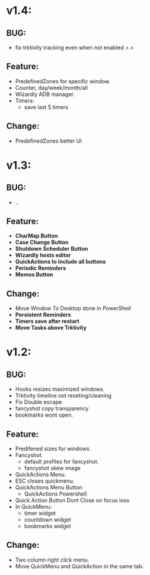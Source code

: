 # v1.4:

## BUG:
- fix trktivity tracking even when not enabled >.<
## Feature:
- PredefinedZones for specific window.
- Counter, day/week/month/all
- Wizardly ADB manager.
- Timers:
    - save last 5 timers
## Change:
- PredefinedZones better UI


# v1.3:

## BUG:
- ..

## Feature:
- __CharMap Button__
- __Case Change Button__
- __Shutdown Scheduler Button__
- __Wizardly hosts editor__
- __QuickActions to include all buttons__
- __Periodic Reminders__
- __Memos Button__
    
## Change:
- Move Window To Desktop done in $PowerShell$
- __Persistent Reminders__
- __Timers save after restart__
- __Move Tasks above Trktivity__

# v1.2:

## BUG: 

- Hooks resizes maximized windows.
- Trktivity timeline not reseting/cleaning
- Fix Double escape
- fancyshot copy transparency
- bookmarks wont open.

## Feature:
- Predifened sizes for windows.
- Fancyshot.
    - default profiles for fancyshot.
    - fancyshot skew image
- QuickActions Menu. 
- ESC closes quickmenu.
- QuickActions Menu Button
    - QuickActions Powershell 
- Quick Action Button Dont Close on focus loss 
- In QuickMenu:
    - timer widget
    - countdown widget
    - bookmarks widget

## Change:
- Two column right click menu.
- Move QuickMenu and QuickAction in the same tab.